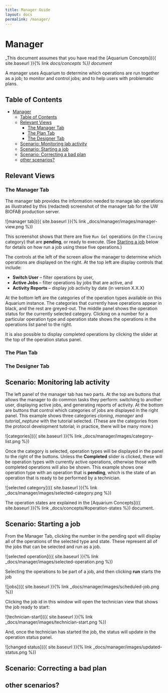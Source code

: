 ```yaml
---
title: Manager Guide
layout: docs
permalink: /manager/
---
```


# Manager

_This document assumes that you have read the [Aquarium Concepts]({{ site.baseurl }}{% link _docs/concepts %}) document_

A manager uses Aquarium to determine which operations are run together as a job; to monitor and control jobs; and to help users with problematic plans.

## Table of Contents

<!-- TOC -->

- [Manager](#manager)
    - [Table of Contents](#table-of-contents)
    - [Relevant Views](#relevant-views)
        - [The Manager Tab](#the-manager-tab)
        - [The Plan Tab](#the-plan-tab)
        - [The Designer Tab](#the-designer-tab)
    - [Scenario: Monitoring lab activity](#scenario-monitoring-lab-activity)
    - [Scenario: Starting a job](#scenario-starting-a-job)
    - [Scenario: Correcting a bad plan](#scenario-correcting-a-bad-plan)
    - [other scenarios?](#other-scenarios)

<!-- /TOC -->

## Relevant Views

### The Manager Tab

The manager tab provides the information needed to manage lab operations as illustrated by this (redacted) screenshot of the manager tab for the UW BIOFAB production server.

![manager tab]({{ site.baseurl }}{% link _docs/manager/images/manager-view.png %})

This screenshot shows that there are five `Run Gel` operations (in the `Cloning` category) that are **pending**, or ready to execute.
(See [Starting a job](#scenario-starting-a-job) below for details on how run a job using these five operations.)

The controls at the left of the screen allow the manager to determine which operations are displayed on the right.
At the top left are display controls that include:

- **Switch User** – filter operations by user,
- **Active Jobs** – filter operations by jobs that are active, and
- **Activity Reports** – display job activity by date (in version X.X.X)

At the bottom left are the categories of the operation types available on this Aquarium instance.
The categories that currently have operations appear in black, and the rest are greyed-out.
The middle panel shows the operation status for the currently selected category.
Clicking on a number for a particular operation type and operation state shows the operations in the operations list panel to the right.

It is also possible to display completed operations by clicking the slider at the top of the operation status panel.

### The Plan Tab

### The Designer Tab

## Scenario: Monitoring lab activity

The left panel of the manager tab has two parts.
At the top are buttons that allows the manager to do common tasks they perform: switching to another user, displaying active jobs, and generating reports of activity.
At the bottom are buttons that control which categories of jobs are displayed in the right panel.
This example shows three categories _cloning_, _manager_ and _tutorial_neptune_ with the tutorial selected.
(These are the categories from the protocol development tutorial; in practice, there will be many more.)

![categories]({{ site.baseurl }}{% link _docs/manager/images/category-list.png %})

Once the category is selected, operation types will be displayed in the panel to the right of the buttons.
Unless the **Completed** slider is clicked, these will be operation types with currently active operations, otherwise those with completed operations will also be shown.
This example shows one operation type with an operation that is **pending**, which is the state of an operation that is ready to be performed by a technician.

![selected category]({{ site.baseurl }}{% link _docs/manager/images/selected-category.png %})

The operation states are explained in the [Aquarium Concepts]({{ site.baseurl }}{% link _docs/concepts/#operation-states %}) document.

## Scenario: Starting a job

From the Manager Tab, clicking the number in the pending spot will display all of the operations of the selected type and state.
These represent all of the jobs that can be selected and run as a job.

![selected operation]({{ site.baseurl }}{% link _docs/manager/images/selected-operation.png %})

Selecting the operations to be part of a job, and then clicking **run** starts the job

![jobs]({{ site.baseurl }}{% link _docs/manager/images/scheduled-job.png %})

Clicking the job id in this window will open the technician view that shows the job ready to start:

![technician-start]({{ site.baseurl }}{% link _docs/manager/images/technician-start.png %})

And, once the technician has started the job, the status will update in the operation status panel.

![changed status]({{ site.baseurl }}{% link _docs/manager/images/updated-status.png %})

## Scenario: Correcting a bad plan

## other scenarios?